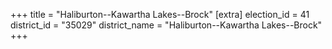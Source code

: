 +++
title = "Haliburton--Kawartha Lakes--Brock"
[extra]
election_id = 41
district_id = "35029"
district_name = "Haliburton--Kawartha Lakes--Brock"
+++
